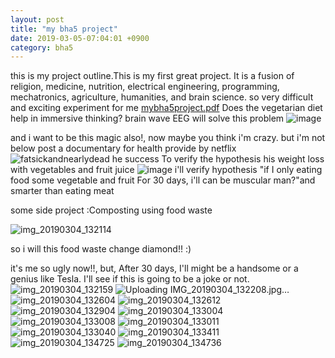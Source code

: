 ```yaml
---
layout: post
title: "my bha5 project"
date: 2019-03-05-07:04:01 +0900
category: bha5
---
```


this is my project outline.This is my first great project.
It is a fusion of religion, medicine, nutrition, electrical engineering, programming, mechatronics, agriculture, humanities, and brain science.
so very difficult and exciting experiment for me
[mybha5project.pdf](https://github.com/BioHackAcademy/BHA_DocumentationSite/files/2928446/default.pdf)
Does the vegetarian diet help in immersive thinking? brain wave EEG will solve this problem
![image](https://user-images.githubusercontent.com/41887966/53770522-bf27b800-3f22-11e9-8237-55c474df3c07.png)

and i want to be this magic also!, now maybe you think i'm crazy. but i'm not
below post a documentary for health provide by netflix
![fatsickandnearlydead](https://user-images.githubusercontent.com/41887966/53769847-6eaf5b00-3f20-11e9-98f1-d3849a592c06.png)
he success To verify the hypothesis his weight loss with vegetables and fruit juice
![image](https://user-images.githubusercontent.com/41887966/53769894-a4544400-3f20-11e9-81af-229f6022893e.png)
i'll verify hypothesis "if I only eating food some vegetable and fruit 
For 30 days, i'll can be muscular man?"and smarter than eating meat

some side project :Composting using food waste

![img_20190304_132114](https://user-images.githubusercontent.com/41887966/53768225-8afcc900-3f1b-11e9-989f-4f564c98e3b6.jpg)

so i will this food waste change diamond!! :)

it's me so ugly now!!, but, After 30 days, I'll might be a handsome or a genius like Tesla. I'll see if this is going to be a joke or not.
![img_20190304_132159](https://user-images.githubusercontent.com/41887966/53768300-ceefce00-3f1b-11e9-8d85-fed85734e36e.jpg)
![Uploading IMG_20190304_132208.jpg…]()
![img_20190304_132604](https://user-images.githubusercontent.com/41887966/53768302-cf886480-3f1b-11e9-8122-70fabbc8ffb3.jpg)
![img_20190304_132612](https://user-images.githubusercontent.com/41887966/53768303-cf886480-3f1b-11e9-8a31-afaf27b75ece.jpg)
![img_20190304_132904](https://user-images.githubusercontent.com/41887966/53768305-d020fb00-3f1b-11e9-8a8e-4f80efeb5686.jpg)
![img_20190304_133004](https://user-images.githubusercontent.com/41887966/53768307-d020fb00-3f1b-11e9-8448-30fcc0601110.jpg)
![img_20190304_133008](https://user-images.githubusercontent.com/41887966/53768310-d020fb00-3f1b-11e9-972b-438343fc7128.jpg)
![img_20190304_133011](https://user-images.githubusercontent.com/41887966/53768311-d0b99180-3f1b-11e9-99c7-6520e30c4edf.jpg)
![img_20190304_133040](https://user-images.githubusercontent.com/41887966/53768312-d1522800-3f1b-11e9-9b22-c3276317c735.jpg)
![img_20190304_133411](https://user-images.githubusercontent.com/41887966/53768313-d1eabe80-3f1b-11e9-9a46-db547adc74c5.jpg)
![img_20190304_134725](https://user-images.githubusercontent.com/41887966/53768314-d1eabe80-3f1b-11e9-84a3-7e3367b39052.jpg)
![img_20190304_134736](https://user-images.githubusercontent.com/41887966/53768315-d1eabe80-3f1b-11e9-96f7-e86dcdadb8c2.jpg)


                                                                                                                             
      
